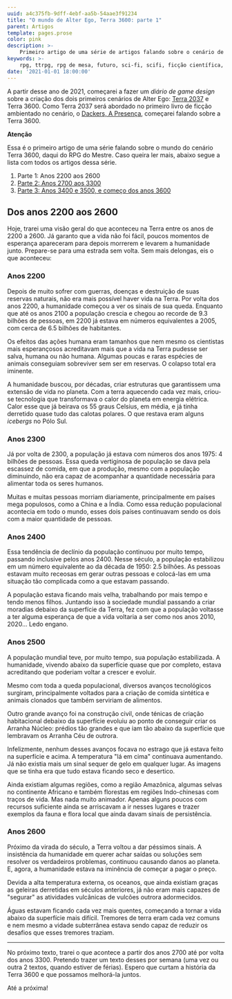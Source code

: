 ```yaml
---
uuid: a4c375fb-9dff-4ebf-aa5b-54aae3f91234
title: "O mundo de Alter Ego, Terra 3600: parte 1"
parent: Artigos
template: pages.prose
color: pink
description: >-
    Primeiro artigo de uma série de artigos falando sobre o cenário de Alter Ego, Terra 3600.
keywords: >-
    rpg, ttrpg, rpg de mesa, futuro, sci-fi, scifi, ficção científica, robôs, tecnologia, inteligência artificial, ai, ia, future
date: '2021-01-01 18:00:00'
---
```


A partir desse ano de 2021, começarei a fazer um _diário de game design_ sobre a criação dos dois primeiros cenários de Alter Ego: [Terra 2037] e Terra 3600. Como Terra 2037 será abordado no primeiro livro de ficção ambientado no cenário, o [Dackers, A Presença], começarei falando sobre a Terra 3600.

<div class="p-5 bg-pink-100">
    <p><strong class="block">Atenção</strong></p>
    <span>Essa é o primeiro artigo de uma série falando sobre o mundo do cenário Terra 3600, daqui do RPG do Mestre. Caso queira ler mais, abaixo segue a lista com todos os artigos dessa série.</span>
    <ol>
        <li>Parte 1: Anos 2200 aos 2600</li>
        <li><a href="artigos/2021/01/o-mundo-de-alter-ego-terra-3600-parte-2/">Parte 2: Anos 2700 aos 3300</a></li>
        <li><a href="artigos/2021/01/o-mundo-de-alter-ego-terra-3600-parte-3/">Parte 3: Anos 3400 e 3500, e começo dos anos 3600</a></li>
    </ol>
</div>

## Dos anos 2200 aos 2600

Hoje, trarei uma visão geral do que aconteceu na Terra entre os anos de 2200 a 2600. Já garanto que a vida não foi fácil, poucos momentos de esperança apareceram para depois morrerem e levarem a humanidade junto. Prepare-se para uma estrada sem volta. Sem mais delongas, eis o que aconteceu:

### Anos 2200

Depois de muito sofrer com guerras, doenças e destruição de suas reservas naturais, não era mais possível haver vida na Terra. Por volta dos anos 2200, a humanidade começou a ver os sinais de sua queda. Enquanto que até os anos 2100 a população crescia e chegou ao recorde de 9.3 bilhões de pessoas, em 2200 já estava em números equivalentes a 2005, com cerca de 6.5 bilhões de habitantes.

Os efeitos das ações humana eram tamanhos que nem mesmo os cientistas mais esperançosos acreditavam mais que a vida na Terra pudesse ser salva, humana ou não humana. Algumas poucas e raras espécies de animais conseguiam sobreviver sem ser em reservas. O colapso total era iminente.

A humanidade buscou, por décadas, criar estruturas que garantissem uma extensão de vida no planeta. Com a terra aquecendo cada vez mais, criou-se tecnologia que transformava o calor do planeta em energia elétrica. Calor esse que já beirava os 55 graus Celsius, em média, e já tinha derretido quase tudo das calotas polares. O que restava eram alguns _icebergs_ no Pólo Sul.

### Anos 2300

Já por volta de 2300, a população já estava com números dos anos 1975: 4 bilhões de pessoas. Essa queda vertiginosa de população se dava pela escassez de comida, em que a produção, mesmo com a população diminuindo, não era capaz de acompanhar a quantidade necessária para alimentar toda os seres humanos.

Muitas e muitas pessoas morriam diariamente, principalmente em países mega populosos, como a China e a Índia. Como essa redução populacional acontecia em todo o mundo, esses dois países continuavam sendo os dois com a maior quantidade de pessoas.

### Anos 2400

Essa tendência de declínio da população continuou por muito tempo, passando inclusive pelos anos 2400. Nesse século, a população estabilizou em um número equivalente ao da década de 1950: 2.5 bilhões. As pessoas estavam muito receosas em gerar outras pessoas e colocá-las em uma situação tão complicada como a que estavam passando.

A população estava ficando mais velha, trabalhando por mais tempo e tendo menos filhos. Juntando isso à sociedade mundial passando a criar moradias debaixo da superfície da Terra, fez com que a população voltasse a ter alguma esperança de que a vida voltaria a ser como nos anos 2010, 2020... Ledo engano.

### Anos 2500

A população mundial teve, por muito tempo, sua população estabilizada. A humanidade, vivendo abaixo da superfície quase que por completo, estava acreditando que poderiam voltar a crescer e evoluir.

Mesmo com toda a queda populacional, diversos avanços tecnológicos surgiram, principalmente voltados para a criação de comida sintética e animais clonados que também serviriam de alimentos.

Outro grande avanço foi na construção civil, onde ténicas de criação habitacional debaixo da superfície evoluiu ao ponto de conseguir criar os Arranha Núcleo: prédios tão grandes e que iam tão abaixo da superfície que lembravam os Arranha Céu de outrora.

Infelizmente, nenhum desses avanços focava no estrago que já estava feito na superfície e acima. A temperatura "lá em cima" continuava aumentando. Já não existia mais um sinal sequer de gelo em qualquer lugar. As imagens que se tinha era que tudo estava ficando seco e desertico.

Ainda existiam algumas regiões, como a região Amazônica, algumas selvas no continente Africano e também florestas em regiões Indo-chinesas com traços de vida. Mas nada muito animador. Apenas alguns poucos com recursos suficiente ainda se arriscavam a ir nesses lugares e trazer exemplos da fauna e flora local que ainda davam sinais de persistência.

### Anos 2600

Próximo da virada do século, a Terra voltou a dar péssimos sinais. A insistência da humanidade em querer achar saídas ou soluções sem resolver os verdadeiros problemas, continuou causando danos ao planeta. E, agora, a humanidade estava na iminência de começar a pagar o preço.

Devida a alta temperatura externa, os oceanos, que ainda existiam graças as geleiras derretidas em séculos anteriores, já não eram mais capazes de "segurar" as atividades vulcânicas de vulcões outrora adormecidos.

Águas estavam ficando cada vez mais quentes, começando a tornar a vida abaixo da superfície mais difícil. Tremores de terra eram cada vez comuns e nem mesmo a vidade subterrânea estava sendo capaz de reduzir os desafios que esses tremores traziam.

---

No próximo texto, trarei o que acontece a partir dos anos 2700 até por volta dos anos 3300. Pretendo trazer um texto desses por semana (uma vez ou outra 2 textos, quando estiver de férias). Espero que curtam a história da Terra 3600 e que possamos melhorá-la juntos.

Até a próxima!

[Terra 2037]: /alter-ego/cenarios/terra-2037/
[Dackers, a presença]: /alter-ego/ficcao/dackers/
